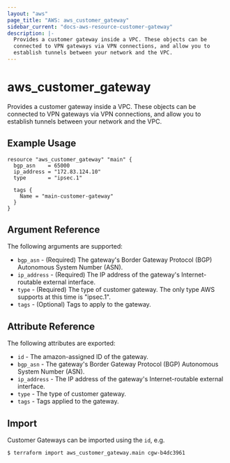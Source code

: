 ```yaml
---
layout: "aws"
page_title: "AWS: aws_customer_gateway"
sidebar_current: "docs-aws-resource-customer-gateway"
description: |-
  Provides a customer gateway inside a VPC. These objects can be
  connected to VPN gateways via VPN connections, and allow you to
  establish tunnels between your network and the VPC.
---
```


# aws\_customer\_gateway

Provides a customer gateway inside a VPC. These objects can be connected to VPN gateways via VPN connections, and allow you to establish tunnels between your network and the VPC.

## Example Usage

```
resource "aws_customer_gateway" "main" {
  bgp_asn    = 65000
  ip_address = "172.83.124.10"
  type       = "ipsec.1"

  tags {
    Name = "main-customer-gateway"
  }
}
```

## Argument Reference

The following arguments are supported:

* `bgp_asn` - (Required) The gateway's Border Gateway Protocol (BGP) Autonomous System Number (ASN).
* `ip_address` - (Required) The IP address of the gateway's Internet-routable external interface.
* `type` - (Required) The type of customer gateway. The only type AWS
  supports at this time is "ipsec.1".
* `tags` - (Optional) Tags to apply to the gateway.

## Attribute Reference

The following attributes are exported:

* `id` - The amazon-assigned ID of the gateway.
* `bgp_asn` - The gateway's Border Gateway Protocol (BGP) Autonomous System Number (ASN).
* `ip_address` - The IP address of the gateway's Internet-routable external interface.
* `type` - The type of customer gateway.
* `tags` - Tags applied to the gateway.


## Import

Customer Gateways can be imported using the `id`, e.g.

```
$ terraform import aws_customer_gateway.main cgw-b4dc3961
```